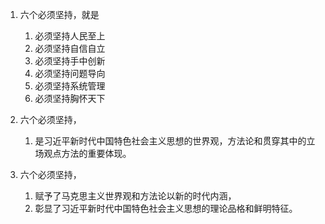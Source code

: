 1. 六个必须坚持，就是
	1. 必须坚持人民至上
	2. 必须坚持自信自立
	3. 必须坚持手中创新
	4. 必须坚持问题导向
	5. 必须坚持系统管理
	6. 必须坚持胸怀天下

2. 六个必须坚持，
	1. 是习近平新时代中国特色社会主义思想的世界观，方法论和贯穿其中的立场观点方法的重要体现。

3. 六个必须坚持，
	1. 赋予了马克思主义世界观和方法论以新的时代内涵，
	2. 彰显了习近平新时代中国特色社会主义思想的理论品格和鲜明特征。
